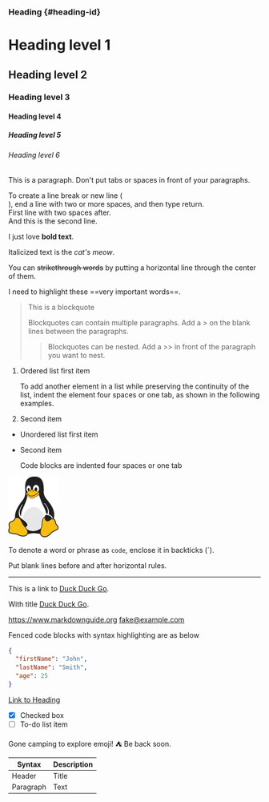 ### Heading {#heading-id}
# Heading level 1
## Heading level 2
### Heading level 3
#### Heading level 4
##### Heading level 5
###### Heading level 6

This is a paragraph. Don't put tabs or spaces in front of your paragraphs.

To create a line break or new line (<br>), end a line with two or more spaces, and then type return.  
First line with two spaces after.  
And this is the second line.

I just love **bold text**.

Italicized text is the *cat's meow*.

You can ~~strikethrough words~~ by putting a horizontal line through the center of them.

I need to highlight these ==very important words==.

> This is a blockquote
>
> Blockquotes can contain multiple paragraphs. Add a > on the blank lines between the paragraphs.
>> Blockquotes can be nested. Add a >> in front of the paragraph you want to nest.

1. Ordered list first item

    To add another element in a list while preserving the continuity of the list, indent the element four spaces or one tab, as shown in the following examples.
    
2. Second item

- Unordered list first item
- Second item

    <p>Code blocks are indented four spaces or one tab</p>

![Tux, the Linux mascot](tux.png)

To denote a word or phrase as `code`, enclose it in backticks (`).

Put blank lines before and after horizontal rules.

---

This is a link to [Duck Duck Go](https://duckduckgo.com).

With title [Duck Duck Go](https://duckduckgo.com "The best search engine for privacy").

<https://www.markdownguide.org>
<fake@example.com>

Fenced code blocks with syntax highlighting are as below

```json
{
  "firstName": "John",
  "lastName": "Smith",
  "age": 25
}
```

[Link to Heading](#heading-id)

- [x] Checked box
- [ ] To-do list item

Gone camping to explore emoji! :tent: Be back soon.

| Syntax      | Description |
| ----------- | ----------- |
| Header      | Title       |
| Paragraph   | Text        |